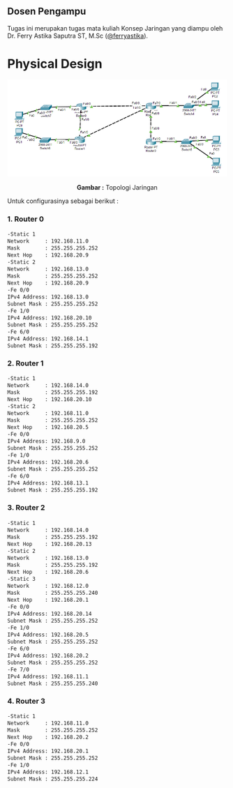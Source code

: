 ## Dosen Pengampu
Tugas ini merupakan tugas mata kuliah Konsep Jaringan yang diampu oleh Dr. Ferry Astika Saputra ST, M.Sc ([@ferryastika](https://github.com/ferryastika)).

# Physical Design

<div align="center">
<img src="./assets/router.png">
<p><strong>Gambar :</strong> Topologi Jaringan</p>
</div>

Untuk configurasinya sebagai berikut :

### **1. Router 0**

    -Static 1
    Network     : 192.168.11.0
    Mask        : 255.255.255.252
    Next Hop    : 192.168.20.9
    -Static 2
    Network     : 192.168.13.0
    Mask        : 255.255.255.252
    Next Hop    : 192.168.20.9
    -Fe 0/0
    IPv4 Address: 192.168.13.0
    Subnet Mask : 255.255.255.252
    -Fe 1/0
    IPv4 Address: 192.168.20.10
    Subnet Mask : 255.255.255.252
    -Fe 6/0
    IPv4 Address: 192.168.14.1
    Subnet Mask : 255.255.255.192

### **2. Router 1**

    -Static 1
    Network     : 192.168.14.0
    Mask        : 255.255.255.192
    Next Hop    : 192.168.20.10
    -Static 2
    Network     : 192.168.11.0
    Mask        : 255.255.255.252
    Next Hop    : 192.168.20.5
    -Fe 0/0
    IPv4 Address: 192.168.9.0
    Subnet Mask : 255.255.255.252
    -Fe 1/0
    IPv4 Address: 192.168.20.6
    Subnet Mask : 255.255.255.252
    -Fe 6/0
    IPv4 Address: 192.168.13.1
    Subnet Mask : 255.255.255.192

### **3. Router 2**

    -Static 1
    Network     : 192.168.14.0
    Mask        : 255.255.255.192
    Next Hop    : 192.168.20.13
    -Static 2
    Network     : 192.168.13.0
    Mask        : 255.255.255.192
    Next Hop    : 192.168.20.6
    -Static 3
    Network     : 192.168.12.0
    Mask        : 255.255.255.240
    Next Hop    : 192.168.20.1
    -Fe 0/0
    IPv4 Address: 192.168.20.14
    Subnet Mask : 255.255.255.252
    -Fe 1/0
    IPv4 Address: 192.168.20.5
    Subnet Mask : 255.255.255.252
    -Fe 6/0
    IPv4 Address: 192.168.20.2
    Subnet Mask : 255.255.255.252
    -Fe 7/0
    IPv4 Address: 192.168.11.1
    Subnet Mask : 255.255.255.240

### **4. Router 3**

    -Static 1
    Network     : 192.168.11.0
    Mask        : 255.255.255.252
    Next Hop    : 192.168.20.2
    -Fe 0/0
    IPv4 Address: 192.168.20.1
    Subnet Mask : 255.255.255.252
    -Fe 1/0
    IPv4 Address: 192.168.12.1
    Subnet Mask : 255.255.255.224